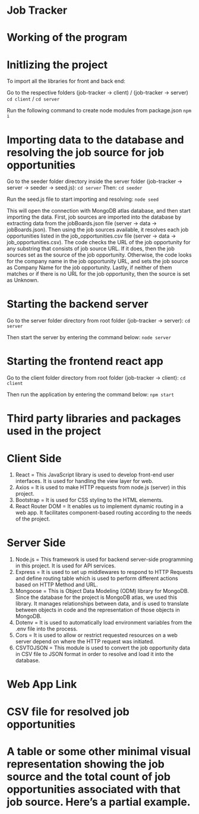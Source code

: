 # Job Tracker

# Working of the program



# Initlizing the project

To import all the libraries for front and back end:

Go to the respective folders (job-tracker -> client) / (job-tracker -> server)
`cd client` / `cd server`

Run the following command to create node modules from package.json
`npm i`


# Importing data to the database and resolving the job source for job opportunities

Go to the seeder folder directory inside the server folder (job-tracker -> server -> seeder -> seed.js):
`cd server`
Then:
`cd seeder`

Run the seed.js file to start importing and resolving:
`node seed`

This will open the connection with MongoDB atlas database, and then start importing the data. First, job sources are imported into the database by extracting data from the jobBoards.json file (server -> data -> jobBoards.json). Then using the job sources available, it resolves each job opportunities listed in the job_opportunities.csv file (server -> data -> job_opportunities.csv). The code checks the URL of the job opportunity for any substring that consists of job source URL. If it does, then the job sources set as the source of the job opportunity. Otherwise, the code looks for the company name in the job opportunity URL, and sets the job source as Company Name for the job opportunity. Lastly, if neither of them matches or if there is no URL for the job opportunity, then the source is set as Unknown.


# Starting the backend server

Go to the server folder directory from root folder (job-tracker -> server):
`cd server`

Then start the server by entering the command below:
`node server`


# Starting the frontend react app

Go to the client folder directory from root folder (job-tracker -> client):
`cd client`

Then run the application by entering the command below:
`npm start`


# Third party libraries and packages used in the project

# Client Side

1) React = This JavaScript library is used to develop front-end user interfaces. It is used for handling the view layer for web.
2) Axios = It is used to make HTTP requests from node.js (server) in this project.
3) Bootstrap = It is used for CSS styling to the HTML elements.
4) React Router DOM = It enables us to implement dynamic routing in a web app. It facilitates component-based routing according to the needs of the project.

# Server Side

1) Node.js = This framework is used for backend server-side programming in this project. It is used for API services.
2) Express = It is used to set up middlewares to respond to HTTP Requests and define routing table which is used to perform different actions based on HTTP Method and URL.
3) Mongoose = This is Object Data Modeling (ODM) library for MongoDB. Since the database for the project is MongoDB atlas, we used this library. It manages relationships between data, and is used to translate between objects in code and the representation of those objects in MongoDB.
4) Dotenv = It is used to automatically load environment variables from the .env file into the process.
5) Cors = It is used to allow or restrict requested resources on a web server depend on where the HTTP request was initiated.
6) CSVTOJSON = This module is used to convert the job opportunity data in CSV file to JSON format in order to resolve and load it into the database.


# Web App Link


# CSV file for resolved job opportunities


# A table or some other minimal visual representation showing the job source and the total count of job opportunities associated with that job source. Here’s a partial example. 

